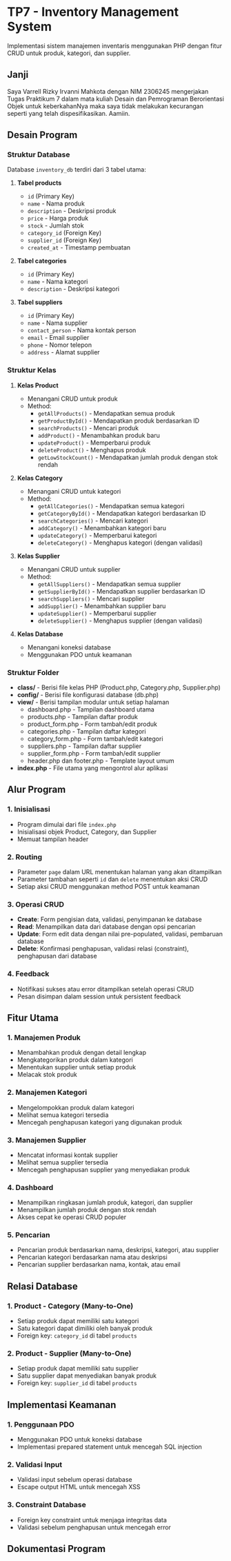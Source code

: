 # TP7 - Inventory Management System

Implementasi sistem manajemen inventaris menggunakan PHP dengan fitur CRUD untuk produk, kategori, dan supplier.

## Janji
Saya Varrell Rizky Irvanni Mahkota dengan NIM 2306245 mengerjakan Tugas Praktikum 7 dalam mata kuliah Desain dan Pemrograman Berorientasi Objek untuk keberkahanNya maka saya tidak melakukan kecurangan seperti yang telah dispesifikasikan. Aamiin.

## Desain Program

### Struktur Database
Database `inventory_db` terdiri dari 3 tabel utama:
1. **Tabel products**
   - `id` (Primary Key)
   - `name` - Nama produk
   - `description` - Deskripsi produk
   - `price` - Harga produk
   - `stock` - Jumlah stok
   - `category_id` (Foreign Key)
   - `supplier_id` (Foreign Key)
   - `created_at` - Timestamp pembuatan

2. **Tabel categories**
   - `id` (Primary Key)
   - `name` - Nama kategori
   - `description` - Deskripsi kategori

3. **Tabel suppliers**
   - `id` (Primary Key)
   - `name` - Nama supplier
   - `contact_person` - Nama kontak person
   - `email` - Email supplier
   - `phone` - Nomor telepon
   - `address` - Alamat supplier

### Struktur Kelas
1. **Kelas Product**
   - Menangani CRUD untuk produk
   - Method:
      - `getAllProducts()` - Mendapatkan semua produk
      - `getProductById()` - Mendapatkan produk berdasarkan ID
      - `searchProducts()` - Mencari produk
      - `addProduct()` - Menambahkan produk baru
      - `updateProduct()` - Memperbarui produk
      - `deleteProduct()` - Menghapus produk
      - `getLowStockCount()` - Mendapatkan jumlah produk dengan stok rendah

2. **Kelas Category**
   - Menangani CRUD untuk kategori
   - Method:
      - `getAllCategories()` - Mendapatkan semua kategori
      - `getCategoryById()` - Mendapatkan kategori berdasarkan ID
      - `searchCategories()` - Mencari kategori
      - `addCategory()` - Menambahkan kategori baru
      - `updateCategory()` - Memperbarui kategori
      - `deleteCategory()` - Menghapus kategori (dengan validasi)

3. **Kelas Supplier**
   - Menangani CRUD untuk supplier
   - Method:
      - `getAllSuppliers()` - Mendapatkan semua supplier
      - `getSupplierById()` - Mendapatkan supplier berdasarkan ID
      - `searchSuppliers()` - Mencari supplier
      - `addSupplier()` - Menambahkan supplier baru
      - `updateSupplier()` - Memperbarui supplier
      - `deleteSupplier()` - Menghapus supplier (dengan validasi)

4. **Kelas Database**
   - Menangani koneksi database
   - Menggunakan PDO untuk keamanan

### Struktur Folder
- **class/** - Berisi file kelas PHP (Product.php, Category.php, Supplier.php)
- **config/** - Berisi file konfigurasi database (db.php)
- **view/** - Berisi tampilan modular untuk setiap halaman
   - dashboard.php - Tampilan dashboard utama
   - products.php - Tampilan daftar produk
   - product_form.php - Form tambah/edit produk
   - categories.php - Tampilan daftar kategori
   - category_form.php - Form tambah/edit kategori
   - suppliers.php - Tampilan daftar supplier
   - supplier_form.php - Form tambah/edit supplier
   - header.php dan footer.php - Template layout umum
- **index.php** - File utama yang mengontrol alur aplikasi

## Alur Program

### 1. Inisialisasi
- Program dimulai dari file `index.php`
- Inisialisasi objek Product, Category, dan Supplier
- Memuat tampilan header

### 2. Routing
- Parameter `page` dalam URL menentukan halaman yang akan ditampilkan
- Parameter tambahan seperti `id` dan `delete` menentukan aksi CRUD
- Setiap aksi CRUD menggunakan method POST untuk keamanan

### 3. Operasi CRUD
- **Create**: Form pengisian data, validasi, penyimpanan ke database
- **Read**: Menampilkan data dari database dengan opsi pencarian
- **Update**: Form edit data dengan nilai pre-populated, validasi, pembaruan database
- **Delete**: Konfirmasi penghapusan, validasi relasi (constraint), penghapusan dari database

### 4. Feedback
- Notifikasi sukses atau error ditampilkan setelah operasi CRUD
- Pesan disimpan dalam session untuk persistent feedback

## Fitur Utama

### 1. Manajemen Produk
- Menambahkan produk dengan detail lengkap
- Mengkategorikan produk dalam kategori
- Menentukan supplier untuk setiap produk
- Melacak stok produk

### 2. Manajemen Kategori
- Mengelompokkan produk dalam kategori
- Melihat semua kategori tersedia
- Mencegah penghapusan kategori yang digunakan produk

### 3. Manajemen Supplier
- Mencatat informasi kontak supplier
- Melihat semua supplier tersedia
- Mencegah penghapusan supplier yang menyediakan produk

### 4. Dashboard
- Menampilkan ringkasan jumlah produk, kategori, dan supplier
- Menampilkan jumlah produk dengan stok rendah
- Akses cepat ke operasi CRUD populer

### 5. Pencarian
- Pencarian produk berdasarkan nama, deskripsi, kategori, atau supplier
- Pencarian kategori berdasarkan nama atau deskripsi
- Pencarian supplier berdasarkan nama, kontak, atau email

## Relasi Database

### 1. Product - Category (Many-to-One)
- Setiap produk dapat memiliki satu kategori
- Satu kategori dapat dimiliki oleh banyak produk
- Foreign key: `category_id` di tabel `products`

### 2. Product - Supplier (Many-to-One)
- Setiap produk dapat memiliki satu supplier
- Satu supplier dapat menyediakan banyak produk
- Foreign key: `supplier_id` di tabel `products`

## Implementasi Keamanan

### 1. Penggunaan PDO
- Menggunakan PDO untuk koneksi database
- Implementasi prepared statement untuk mencegah SQL injection

### 2. Validasi Input
- Validasi input sebelum operasi database
- Escape output HTML untuk mencegah XSS

### 3. Constraint Database
- Foreign key constraint untuk menjaga integritas data
- Validasi sebelum penghapusan untuk mencegah error

## Dokumentasi Program

